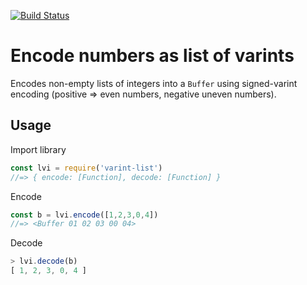 [![Build
Status](https://travis-ci.org/statebox/varint-list.svg?branch=master)](https://travis-ci.org/statebox/varint-list)

# Encode numbers as list of varints

Encodes non-empty lists of integers into a `Buffer` using
signed-varint encoding (positive => even numbers, negative uneven
numbers).

## Usage

Import library

```js
const lvi = require('varint-list')
//=> { encode: [Function], decode: [Function] }
```

Encode

```js
const b = lvi.encode([1,2,3,0,4])
//=> <Buffer 01 02 03 00 04>
```

Decode

```js
> lvi.decode(b)
[ 1, 2, 3, 0, 4 ]
```
